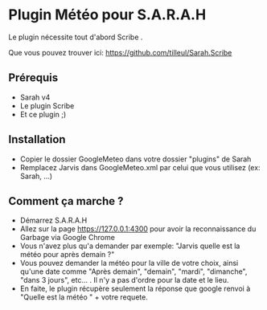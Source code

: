 ﻿Plugin Météo pour S.A.R.A.H
===========================

Le plugin nécessite tout d'abord Scribe .

Que vous pouvez trouver ici: https://github.com/tilleul/Sarah.Scribe

Prérequis
---------
- Sarah v4
- Le plugin Scribe
- Et ce plugin ;)

Installation
------------
- Copier le dossier GoogleMeteo dans votre dossier "plugins" de Sarah
- Remplacez Jarvis dans GoogleMeteo.xml par celui que vous utilisez (ex: Sarah, ...)

Comment ça marche ?
-------------------
- Démarrez S.A.R.A.H
- Allez sur la page https://127.0.0.1:4300 pour avoir la reconnaissance du Garbage via Google Chrome
- Vous n'avez plus qu'a demander par exemple: "Jarvis quelle est la météo pour après demain ?"
- Vous pouvez demander la météo pour la ville de votre choix, ainsi qu'une date comme "Après demain", "demain", "mardi", "dimanche", "dans 3 jours", etc... . Il n'y a pas d'ordre pour la date et le lieu.
- En faite, le plugin récupère seulement la réponse que google renvoi à "Quelle est la météo " + votre requete.